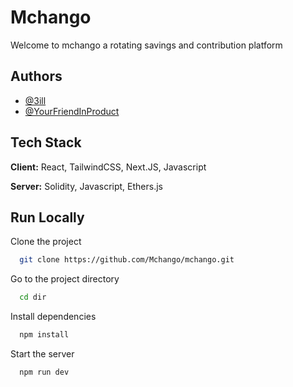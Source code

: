 
#  Mchango
Welcome to mchango a rotating savings and contribution platform 





## Authors

- [@3ill](https://www.github.com/3ill)
- [@YourFriendInProduct](https://www.github.com/YourFriendInProduct)




## Tech Stack

**Client:** React, TailwindCSS, Next.JS, Javascript

**Server:** Solidity, Javascript, Ethers.js




## Run Locally

Clone the project

```bash
  git clone https://github.com/Mchango/mchango.git
```

Go to the project directory

```bash
  cd dir
```

Install dependencies

```bash
  npm install
```

Start the server

```bash
  npm run dev
```




